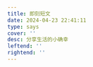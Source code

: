 ```yaml
---
title: 即刻短文
date: 2024-04-23 22:41:11
type: says
cover: ''
desc: 分享生活的小确幸
leftend: ''
rightend: ''
---
```


